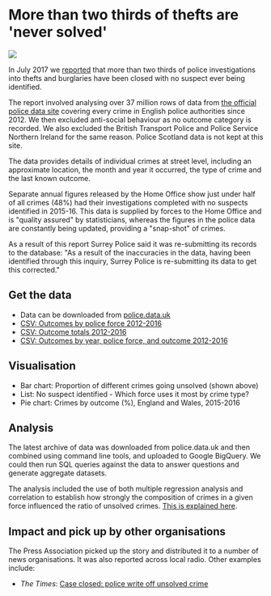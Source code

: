 # More than two thirds of thefts are 'never solved'

![](https://ichef.bbci.co.uk/news/624/cpsprodpb/340D/production/_96752331_chart_crimetypes-3.png)

In July 2017 we [reported](http://www.bbc.co.uk/news/uk-england-40131277) that more than two thirds of police investigations into thefts and burglaries have been closed with no suspect ever being identified.

The report involved analysing over 37 million rows of data from [the official police data site](https://data.police.uk/data/) covering every crime in English police authorities since 2012. We then excluded anti-social behaviour as no outcome category is recorded. We also excluded the British Transport Police and Police Service Northern Ireland for the same reason. Police Scotland data is not kept at this site.

The data provides details of individual crimes at street level, including an approximate location, the month and year it occurred, the type of crime and the last known outcome.

Separate annual figures released by the Home Office show just under half of all crimes (48%) had their investigations completed with no suspects identified in 2015-16. This data is supplied by forces to the Home Office and is "quality assured" by statisticians, whereas the figures in the police data are constantly being updated, providing a "snap-shot" of crimes.

As a result of this report Surrey Police said it was re-submitting its records to the database: "As a result of the inaccuracies in the data, having been identified through this inquiry, Surrey Police is re-submitting its data to get this corrected."

## Get the data

* Data can be downloaded from [police.data.uk](https://data.police.uk/data/)
* [CSV: Outcomes by police force 2012-2016](https://github.com/BBC-Data-Unit/unsolved-crime/blob/master/outcomes_by_force.csv)
* [CSV: Outcome totals 2012-2016](https://github.com/BBC-Data-Unit/unsolved-crime/blob/master/outcomes_totals_2012-2016.csv)
* [CSV: Outcomes by year, police force, and outcome 2012-2016](https://github.com/BBC-Data-Unit/unsolved-crime/blob/master/crime%20outcomes%20by%20category%20force%20year%202012-16.csv)

## Visualisation

* Bar chart: Proportion of different crimes going unsolved (shown above)
* List: No suspect identified - Which force uses it most by crime type?
* Pie chart: Crimes by outcome (%), England and Wales, 2015-2016

## Analysis

The latest archive of data was downloaded from police.data.uk and then combined using command line tools, and uploaded to Google BigQuery. We could then run SQL queries against the data to answer questions and generate aggregate datasets. 

The analysis included the use of both multiple regression analysis and correlation to establish how strongly the composition of crimes in a given force influenced the ratio of unsolved crimes. [This is explained here](https://github.com/BBC-Data-Unit/unsolved-crime/blob/master/regression.md).

## Impact and pick up by other organisations

The Press Association picked up the story and distributed it to a number of news organisations. It was also reported across local radio. Other examples include:

* *The Times*: [Case closed: police write off unsolved crime](https://www.thetimes.co.uk/article/case-closed-police-write-off-unsolved-crime-7m9l69t3s)

